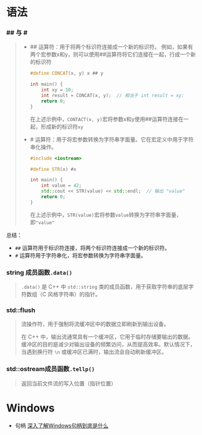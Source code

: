 # 语法

###      \## 与  \#

> + \## 运算符：用于将两个标识符连接成一个新的标识符。
>   例如，如果有两个宏参数x和y，则可以使用\##运算符将它们连接在一起，行成一个新的标识符
>
>   ```C++
>   #define CONCAT(x, y) x ## y
>   
>   int main() {
>       int xy = 10;
>       int result = CONCAT(x, y);  // 相当于 int result = xy;
>       return 0;
>   }
>   ```
>
>   在上述示例中，``CONTACT(x, y)``宏将参数x和y使用##运算符连接在一起，形成新的标识符`xy`
>
> + \# 运算符：用于将宏参数转换为字符串字面量。它在宏定义中用于字符串化操作。
>   ```C++
>   #include <iostream>
>   
>   #define STR(x) #x
>   
>   int main() {
>       int value = 42;
>       std::cout << STR(value) << std::endl;  // 输出 "value"
>       return 0;
>   }
>   ```
>
>   在上述示例中，`STR(value)`宏将参数`value`转换为字符串字面量，即`"value"`

总结：

- `##` 运算符用于标识符连接，将两个标识符连接成一个新的标识符。
- `#` 运算符用于字符串化，将宏参数转换为字符串字面量。

### string 成员函数`.data()`

> `.data()` 是 C++ 中 `std::string` 类的成员函数，用于获取字符串的底层字符数组（C 风格字符串）的指针。

### std::flush

>流操作符，用于强制将流缓冲区中的数据立即刷新到输出设备。
>
>在 C++ 中，输出流通常具有一个缓冲区，它用于临时存储要输出的数据。缓冲区的目的是减少对输出设备的频繁访问，从而提高效率。默认情况下，当遇到换行符 `\n` 或缓冲区已满时，输出流会自动刷新缓冲区。

### std::ostream成员函数`.tellp()`

>返回当前文件流的写入位置（指针位置）

# Windows

+ 句柄
  [深入了解Windows句柄到底是什么](https://blog.csdn.net/wenzhou1219/article/details/17659485)

